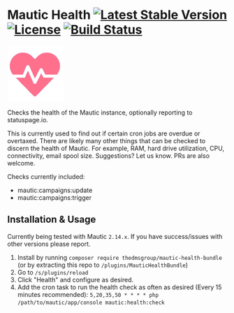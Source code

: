 # Mautic Health [![Latest Stable Version](https://poser.pugx.org/thedmsgroup/mautic-health-bundle/v/stable)](https://packagist.org/packages/thedmsgroup/mautic-health-bundle) [![License](https://poser.pugx.org/thedmsgroup/mautic-health-bundle/license)](https://packagist.org/packages/thedmsgroup/mautic-health-bundle) [![Build Status](https://travis-ci.com/TheDMSGroup/mautic-health.svg?branch=master)](https://travis-ci.com/TheDMSGroup/mautic-health)
![](./Assets/img/health.png)

Checks the health of the Mautic instance, optionally reporting to statuspage.io.

This is currently used to find out if certain cron jobs are overdue or overtaxed.
There are likely many other things that can be checked to discern the health of Mautic.
For example, RAM, hard drive utilization, CPU, connectivity, email spool size.
Suggestions? Let us know. PRs are also welcome.

Checks currently included:
* mautic:campaigns:update
* mautic:campaigns:trigger

## Installation & Usage

Currently being tested with Mautic `2.14.x`.
If you have success/issues with other versions please report.

1. Install by running `composer require thedmsgroup/mautic-health-bundle`
   (or by extracting this repo to `/plugins/MauticHealthBundle`)
2. Go to `/s/plugins/reload`
3. Click "Health" and configure as desired.
4. Add the cron task to run the health check as often as desired (Every 15 minutes recommended):
   `5,20,35,50 * * * * php /path/to/mautic/app/console mautic:health:check`